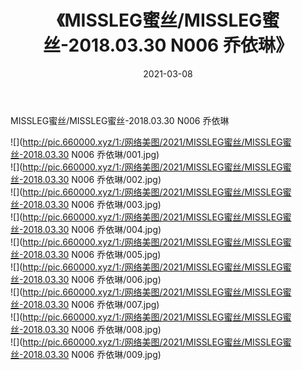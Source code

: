 ﻿---
layout: post
title:  《MISSLEG蜜丝/MISSLEG蜜丝-2018.03.30 N006 乔依琳》
date:   2021-03-08
img: http://pic.660000.xyz/1:/网络美图/2021/MISSLEG蜜丝/MISSLEG蜜丝-2018.03.30 N006 乔依琳/000.jpg
categories: [美女, 清纯, 唯美]
---

MISSLEG蜜丝/MISSLEG蜜丝-2018.03.30 N006 乔依琳

 ![](http://pic.660000.xyz/1:/网络美图/2021/MISSLEG蜜丝/MISSLEG蜜丝-2018.03.30 N006 乔依琳/001.jpg) <br>![](http://pic.660000.xyz/1:/网络美图/2021/MISSLEG蜜丝/MISSLEG蜜丝-2018.03.30 N006 乔依琳/002.jpg) <br>![](http://pic.660000.xyz/1:/网络美图/2021/MISSLEG蜜丝/MISSLEG蜜丝-2018.03.30 N006 乔依琳/003.jpg) <br>![](http://pic.660000.xyz/1:/网络美图/2021/MISSLEG蜜丝/MISSLEG蜜丝-2018.03.30 N006 乔依琳/004.jpg) <br>![](http://pic.660000.xyz/1:/网络美图/2021/MISSLEG蜜丝/MISSLEG蜜丝-2018.03.30 N006 乔依琳/005.jpg) <br>![](http://pic.660000.xyz/1:/网络美图/2021/MISSLEG蜜丝/MISSLEG蜜丝-2018.03.30 N006 乔依琳/006.jpg) <br>![](http://pic.660000.xyz/1:/网络美图/2021/MISSLEG蜜丝/MISSLEG蜜丝-2018.03.30 N006 乔依琳/007.jpg) <br>![](http://pic.660000.xyz/1:/网络美图/2021/MISSLEG蜜丝/MISSLEG蜜丝-2018.03.30 N006 乔依琳/008.jpg) <br>![](http://pic.660000.xyz/1:/网络美图/2021/MISSLEG蜜丝/MISSLEG蜜丝-2018.03.30 N006 乔依琳/009.jpg) <br>